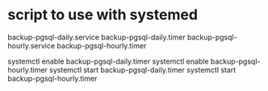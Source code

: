 # script to use with systemed


backup-pgsql-daily.service
backup-pgsql-daily.timer
backup-pgsql-hourly.service
backup-pgsql-hourly.timer

systemctl enable backup-pgsql-daily.timer
systemctl enable backup-pgsql-hourly.timer
systemctl start backup-pgsql-daily.timer
systemctl start backup-pgsql-hourly.timer

